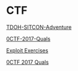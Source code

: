 # CTF

[TDOH-SITCON-Adventure](TDOH-SITCON-Adventure/README.md)

[0CTF-2017-Quals](0CTF-2017-Quals/README.md)

[Exploit Exercises](Exploit-Exercises/README.md)

[0CTF 2017 Quals](0CTF-2017-Quals/README.md)
